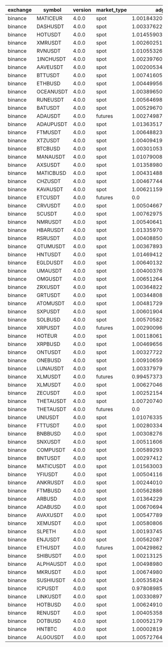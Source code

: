 | exchange | symbol | version | market_type | adg | closest_bkr | long | short |
|----------|--------|---------|-------------| --- | ----------- | ---- | ----- |
| binance | MATICEUR | 4.0.0 | spot | 1.0018432036474971 | 1.0 | True | False |
| binance | DASHUSDT | 4.0.0 | spot | 1.003376226716417 | 1.0 | True | False |
| binance | HOTUSDT | 4.0.0 | spot | 1.014559039570494 | 0.9993541657603258 | True | False |
| binance | XMRUSDT | 4.0.0 | spot | 1.00260251811046 | 1.0 | True | False |
| binance | RVNUSDT | 4.0.0 | spot | 1.0105532684517147 | 0.9998182355786767 | True | False |
| binance | 1INCHUSDT | 4.0.0 | spot | 1.0023976068380391 | 1.0 | True | False |
| binance | AAVEUSDT | 4.0.0 | spot | 1.0020053448424808 | 1.0 | True | False |
| binance | BTTUSDT | 4.0.0 | spot | 1.0074160578550597 | 0.9996520965392531 | True | False |
| binance | ETHBUSD | 4.0.0 | spot | 1.0044995643907673 | 0.9992516924195711 | True | False |
| binance | OCEANUSDT | 4.0.0 | spot | 1.003896509054295 | 1.0 | True | False |
| binance | RUNEUSDT | 4.0.0 | spot | 1.0056469825081578 | 0.9993107675221764 | True | False |
| binance | BATUSDT | 4.0.0 | spot | 1.0052967030535758 | 0.9997016639466414 | True | False |
| binance | ADAUSDT | 4.0.0 | futures | 1.002749874095769 | 1.0 | True | True |
| binance | ADAUPUSDT | 4.0.0 | spot | 1.013635173229322 | 0.9995527787210017 | True | False |
| binance | FTMUSDT | 4.0.0 | spot | 1.0064882366788706 | 0.9999282631086106 | True | False |
| binance | XTZUSDT | 4.0.0 | spot | 1.004094190430169 | 0.9997296222811372 | True | False |
| binance | BTCBUSD | 4.0.0 | spot | 1.0030105383216052 | 1.0 | True | False |
| binance | MANAUSDT | 4.0.0 | spot | 1.0107900866275976 | 0.9996048608967835 | True | False |
| binance | AXSUSDT | 4.0.0 | spot | 1.0135898096430704 | 1.0 | True | False |
| binance | MATICBUSD | 4.0.0 | spot | 1.0043148872262002 | 1.0 | True | False |
| binance | CHZUSDT | 4.0.0 | spot | 1.0046774417242235 | 0.9992838754861437 | True | False |
| binance | KAVAUSDT | 4.0.0 | spot | 1.0062115913876737 | 0.9996733477623433 | True | False |
| binance | ETCUSDT | 4.0.0 | futures | 0.0 | 0.05932230391734765 | True | True |
| binance | CRVUSDT | 4.0.0 | spot | 1.0050466787239307 | 0.9995587641398028 | True | False |
| binance | SCUSDT | 4.0.0 | spot | 1.0076297596917614 | 0.9995067106856944 | True | False |
| binance | NMRUSDT | 4.0.0 | spot | 1.0054064173639055 | 0.9993941317436896 | True | False |
| binance | HBARUSDT | 4.0.0 | spot | 1.0133597059083144 | 0.9993727717946025 | True | False |
| binance | RSRUSDT | 4.0.0 | spot | 1.0040885003660736 | 1.0 | True | False |
| binance | QTUMUSDT | 4.0.0 | spot | 1.0036789348155801 | 0.9996639736987186 | True | False |
| binance | HNTUSDT | 4.0.0 | spot | 1.0146941201881006 | 0.9994328389489131 | True | False |
| binance | EGLDUSDT | 4.0.0 | spot | 1.006401324727269 | 0.9994251128643428 | True | False |
| binance | UMAUSDT | 4.0.0 | spot | 1.004003760313523 | 1.0 | True | False |
| binance | OMGUSDT | 4.0.0 | spot | 1.0065126453125166 | 0.999440643149044 | True | False |
| binance | ZRXUSDT | 4.0.0 | spot | 1.0036482218593161 | 1.0 | True | False |
| binance | GRTUSDT | 4.0.0 | spot | 1.0034480882099497 | 1.0 | True | False |
| binance | ATOMUSDT | 4.0.0 | spot | 1.004817294418739 | 1.0 | True | False |
| binance | SXPUSDT | 4.0.0 | spot | 1.0060190404355058 | 1.0 | True | False |
| binance | SOLBUSD | 4.0.0 | spot | 1.0057058267293588 | 0.9991207693113794 | True | False |
| binance | XRPUSDT | 4.0.0 | futures | 1.0029009692865194 | 1.0 | True | False |
| binance | HOTEUR | 4.0.0 | spot | 1.0011806120636504 | 1.0 | True | False |
| binance | XRPBUSD | 4.0.0 | spot | 1.0046965652845328 | 0.9995744051729949 | True | False |
| binance | ONTUSDT | 4.0.0 | spot | 1.0032772275381525 | 1.0 | True | False |
| binance | ONEBUSD | 4.0.0 | spot | 1.0091065949266662 | 0.9996221142521631 | True | False |
| binance | LUNAUSDT | 4.0.0 | spot | 1.0033797998302867 | 1.0 | True | False |
| binance | XLMUSDT | 4.0.0 | futures | 0.9945737370380754 | 0.7557935613286378 | True | False |
| binance | XLMUSDT | 4.0.0 | spot | 1.0062704666846942 | 0.9992307644468763 | True | False |
| binance | ZECUSDT | 4.0.0 | spot | 1.002521548232464 | 0.9991447040377095 | True | False |
| binance | THETAUSDT | 4.0.0 | spot | 1.0072074082008011 | 0.9996474346300115 | True | False |
| binance | THETAUSDT | 4.0.0 | futures | 0.0 | 0.05983957517159699 | True | True |
| binance | UNIUSDT | 4.0.0 | spot | 1.0107633589554263 | 0.9992714000811876 | True | False |
| binance | FTTUSDT | 4.0.0 | spot | 1.0028033468897994 | 1.0 | True | False |
| binance | BNBBUSD | 4.0.0 | spot | 1.0030827688546962 | 0.999513848670165 | True | False |
| binance | SNXUSDT | 4.0.0 | spot | 1.0051160658344984 | 0.9994114928892677 | True | False |
| binance | COMPUSDT | 4.0.0 | spot | 1.0058929388712516 | 0.9993699400698123 | True | False |
| binance | BNTUSDT | 4.0.0 | spot | 1.0029741217317316 | 1.0 | True | False |
| binance | MATICUSDT | 4.0.0 | spot | 1.015630035184803 | 0.998931030092483 | True | False |
| binance | YFIUSDT | 4.0.0 | spot | 1.005041168850388 | 1.0 | True | False |
| binance | ANKRUSDT | 4.0.0 | spot | 1.0024401017740583 | 1.0 | True | False |
| binance | FTMBUSD | 4.0.0 | spot | 1.0056288624589593 | 1.0 | True | False |
| binance | ARBUSD | 4.0.0 | spot | 1.0136422901212925 | 1.0 | True | False |
| binance | ADABUSD | 4.0.0 | spot | 1.0067069446975219 | 0.9994260821430768 | True | False |
| binance | AVAXUSDT | 4.0.0 | spot | 1.0054778903466357 | 1.0 | True | False |
| binance | XEMUSDT | 4.0.0 | spot | 1.005808064614119 | 0.9997414572437158 | True | False |
| binance | SLPETH | 4.0.0 | spot | 1.0019374579170295 | 1.0 | True | False |
| binance | ENJUSDT | 4.0.0 | spot | 1.0056208731138891 | 1.0 | True | False |
| binance | ETHUSDT | 4.0.0 | futures | 1.004298623677707 | 0.3757087951010889 | True | True |
| binance | SHIBUSDT | 4.0.0 | spot | 1.002131251887197 | 0.9994086050382035 | True | False |
| binance | ALPHAUSDT | 4.0.0 | spot | 1.0049898052015964 | 0.9999895486368269 | True | False |
| binance | MKRUSDT | 4.0.0 | spot | 1.0067498065302227 | 0.9996713592129561 | True | False |
| binance | SUSHIUSDT | 4.0.0 | spot | 1.0053582476748126 | 0.9999950793711732 | True | False |
| binance | ICPUSDT | 4.0.0 | spot | 0.9780898544916228 | 0.9979751430364359 | True | False |
| binance | LINKUSDT | 4.0.0 | spot | 1.0033089777375215 | 1.0 | True | False |
| binance | HOTBUSD | 4.0.0 | spot | 1.0062491050823883 | 0.9999264471530898 | True | False |
| binance | RENUSDT | 4.0.0 | spot | 1.004053581063809 | 1.0 | True | False |
| binance | DOTBUSD | 4.0.0 | spot | 1.0005217962486215 | 1.0 | True | False |
| binance | HNTBTC | 4.0.0 | spot | 1.0000281919659304 | 1.0 | True | False |
| binance | ALGOUSDT | 4.0.0 | spot | 1.0057276424806971 | 0.9995037210080362 | True | False |
